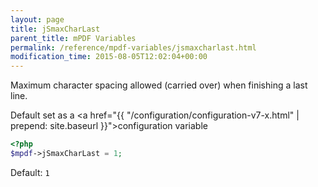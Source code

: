 ```yaml
---
layout: page
title: jSmaxCharLast
parent_title: mPDF Variables
permalink: /reference/mpdf-variables/jsmaxcharlast.html
modification_time: 2015-08-05T12:02:04+00:00
---
```


Maximum character spacing allowed (carried over) when finishing a last line.

Default set as a <a href="{{ "/configuration/configuration-v7-x.html" | prepend: site.baseurl }}">configuration variable</a>

```php
<?php
$mpdf->jSmaxCharLast = 1;

```

Default: `1`